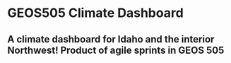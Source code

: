 # GEOS505 Climate Dashboard
## A climate dashboard for Idaho and the interior Northwest! Product of agile sprints in GEOS 505
